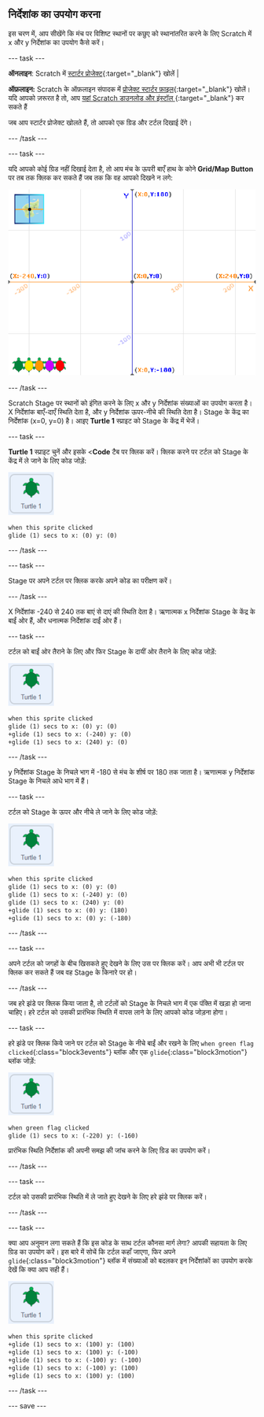 ## निर्देशांक का उपयोग करना

इस चरण में, आप सीखेंगे कि मंच पर विशिष्ट स्थानों पर कछुए को स्थानांतरित करने के लिए Scratch में x और y निर्देशांक का उपयोग कैसे करें।

--- task ---

**ऑनलाइन**: Scratch में [स्टार्टर प्रोजेक्ट](http://rpf.io/turtle-tracker-on){:target="_blank"} खोलें |

**ऑफ़लाइन:** Scratch के ऑफ़लाइन संपादक में [प्रोजेक्ट स्टार्टर फ़ाइल](http://rpf.io/p/en/turtle-tracker-get){:target="_blank"} खोलें। यदि आपको ज़रूरत है तो, आप [ यहां Scratch डाउनलोड और इंस्टॉल ](https://scratch.mit.edu/download){:target="_blank"} कर सकते हैं

जब आप स्टार्टर प्रोजेक्ट खोलते हैं, तो आपको एक ग्रिड और टर्टल दिखाई देंगे।

--- /task ---

--- task ---

यदि आपको कोई ग्रिड नहीं दिखाई देता है, तो आप मंच के ऊपरी बाएँ हाथ के कोने **Grid/Map Button** पर तब तक क्लिक कर सकते हैं जब तक कि वह आपको दिखने न लगे:

![हाइलाइट किए गए बटन के साथ मानचित्र दिखाने वाला मंच](images/grid-backdrop.png)

--- /task ---

Scratch Stage पर स्थानों को इंगित करने के लिए x और y निर्देशांक संख्याओं का उपयोग करता है। X निर्देशांक बाएँ-दाएँ स्थिति देता है, और y निर्देशांक ऊपर-नीचे की स्थिति देता है। Stage के केंद्र का निर्देशांक (x=0, y=0) है। आइए **Turtle 1** स्प्राइट को Stage के केंद्र में भेजें।

--- task ---

**Turtle 1** स्प्राइट चुनें और इसके <**Code** टैब पर क्लिक करें। क्लिक करने पर टर्टल को Stage के केंद्र में ले जाने के लिए कोड जोड़ें:

![Turtle 1 स्प्राइट की छवि](images/turtle-1-sprite.png)

```blocks3
when this sprite clicked
glide (1) secs to x: (0) y: (0)
```

--- /task ---

--- task ---

Stage पर अपने टर्टल पर क्लिक करके अपने कोड का परीक्षण करें।

--- /task ---

X निर्देशांक -240 से 240 तक बाएं से दाएं की स्थिति देता है। ऋणात्मक x निर्देशांक Stage के केंद्र के बाईं ओर हैं, और धनात्मक निर्देशांक दाईं ओर हैं।

--- task ---

टर्टल को बाईं ओर तैराने के लिए और फिर Stage के दायीं ओर तैराने के लिए कोड जोड़ें:

![Turtle 1 स्प्राइट की छवि](images/turtle-1-sprite.png)

```blocks3
when this sprite clicked
glide (1) secs to x: (0) y: (0)
+glide (1) secs to x: (-240) y: (0)
+glide (1) secs to x: (240) y: (0)
```

--- /task ---

y निर्देशांक Stage के निचले भाग में -180 से मंच के शीर्ष पर 180 तक जाता है। ऋणात्मक y निर्देशांक Stage के निचले आधे भाग में हैं।

--- task ---

टर्टल को Stage के ऊपर और नीचे ले जाने के लिए कोड जोड़ें:

![Turtle 1 स्प्राइट की छवि](images/turtle-1-sprite.png)

```blocks3
when this sprite clicked
glide (1) secs to x: (0) y: (0)
glide (1) secs to x: (-240) y: (0)
glide (1) secs to x: (240) y: (0)
+glide (1) secs to x: (0) y: (180)
+glide (1) secs to x: (0) y: (-180)
```

--- /task ---

--- task ---

अपने टर्टल को जगहों के बीच खिसकते हुए देखने के लिए उस पर क्लिक करें। आप अभी भी टर्टल पर क्लिक कर सकते हैं जब वह Stage के किनारे पर हो।

--- /task ---

जब हरे झंडे पर क्लिक किया जाता है, तो टर्टलों को Stage के निचले भाग में एक पंक्ति में खड़ा हो जाना चाहिए। हरे टर्टल को उसकी प्रारंभिक स्थिति में वापस लाने के लिए आपको कोड जोड़ना होगा।

--- task ---

हरे झंडे पर क्लिक किये जाने पर टर्टल को Stage के नीचे बाईं और रखने के लिए `when green flag clicked`{:class="block3events"} ब्लॉक और एक `glide`{:class="block3motion"} ब्लॉक जोड़ें:

![Turtle 1 स्प्राइट की छवि](images/turtle-1-sprite.png)

```blocks3
when green flag clicked
glide (1) secs to x: (-220) y: (-160)
```

प्रारंभिक स्थिति निर्देशांक की अपनी समझ की जांच करने के लिए ग्रिड का उपयोग करें।

--- /task ---

--- task ---

टर्टल को उसकी प्रारंभिक स्थिति में ले जाते हुए देखने के लिए हरे झंडे पर क्लिक करें।

--- /task ---

--- task ---

क्या आप अनुमान लगा सकते हैं कि इस कोड के साथ टर्टल कौनसा मार्ग लेगा? आपकी सहायता के लिए ग्रिड का उपयोग करें। इस बारे में सोचें कि टर्टल कहाँ जाएगा, फिर अपने `glide`{:class="block3motion"} ब्लॉक में संख्याओं को बदलकर इन निर्देशांकों का उपयोग करके देखें कि क्या आप सही हैं।

![Turtle 1 स्प्राइट की छवि](images/turtle-1-sprite.png)

```blocks3
when this sprite clicked
+glide (1) secs to x: (100) y: (100)
+glide (1) secs to x: (100) y: (-100)
+glide (1) secs to x: (-100) y: (-100)
+glide (1) secs to x: (-100) y: (100)
+glide (1) secs to x: (100) y: (100)
```

--- /task ---

--- save ---

